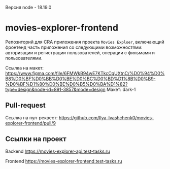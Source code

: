 Версия node - 18.19.0

# movies-explorer-frontend
Репозиторий для CRA приложения проекта `Movies Exploer`, включающий фронтенд часть приложения со следующими возможностями: авторизации и регистрации пользователей, операции с фильмами и пользователями.

Ссылка на макет: https://www.figma.com/file/6FMWkB94wE7KTkcCgUXtnC/%D0%94%D0%B8%D0%BF%D0%BB%D0%BE%D0%BC%D0%BD%D1%8B%D0%B9-%D0%BF%D1%80%D0%BE%D0%B5%D0%BA%D1%82?type=design&node-id=891-3857&mode=design
Макет: dark-1

## Pull-request

Ссылка на пул-реквест: https://github.com/Ilya-Ivashchenk0/movies-explorer-frontend/pull/9

## Ссылки на проект

Backend https://movies-explorer-api.test-tasks.ru

Frontend https://movies-explorer-frontend.test-tasks.ru
